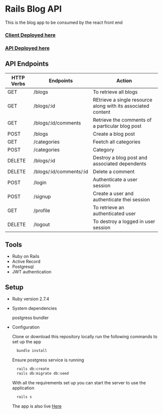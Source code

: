 # Rails Blog API

This is the blog app to be consumed by the react front end 

### [Client Deployed here](https://blogfrontend-blush.vercel.app/)


### [API Deployed here](https://blogapp-production-49a6.up.railway.app/)

## API Endpoints

| HTTP Verbs | Endpoints | Action |
| --- | --- | --- |
| GET | /blogs| To retrieve all blogs|
| GET | /blogs/:id | REtrieve a single resource along with its associated content |
| GET | /blogs/:id/comments| Retrieve the comments of a particular blog post|
| POST | /blogs | Create a blog post |
| GET | /categories | Feetch all categories |
| POST | /categories | Category |
| DELETE| /blogs/:id | Destroy a blog post and associated dependents|
| DELETE| /blogs/:id/comments/:id | Delete  a comment|
| POST | /login| Authenticate a user session |
| POST | /signup| Create a user and authenticate thei session |
| GET | /profile | To retrieve an authenticated user|
| DELETE | /logout| To destroy a logged in user session|

## Tools

- Ruby on Rails
- Active Record
- Postgresql
- JWT authentication

## Setup

- Ruby version 2.7.4

- System dependencies

  postgress
  bundler

- Configuration

  Clone or download this repository locally
  run the following commands to set up the app

  ```bash
    bundle install
  ```

  Ensure postgress service is running

  ```bash
    rails db:create
    rails db:migrate db:seed
  ```

  With all the requirements set up you can start the server to use the application

  ```bash
    rails s
  ```

  The app is also live [Here](https://blogapp-production-49a6.up.railway.app/)
